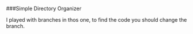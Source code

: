 ###Simple Directory Organizer

I played with branches in thos one, to find the code you should change the branch.
